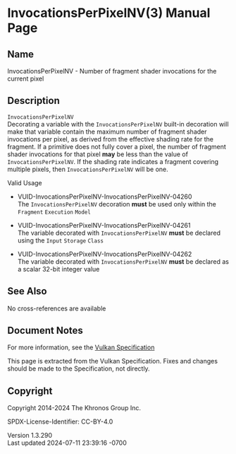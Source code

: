 # InvocationsPerPixelNV(3) Manual Page

## Name

InvocationsPerPixelNV - Number of fragment shader invocations for the
current pixel



## <a href="#_description" class="anchor"></a>Description

`InvocationsPerPixelNV`  
Decorating a variable with the `InvocationsPerPixelNV` built-in
decoration will make that variable contain the maximum number of
fragment shader invocations per pixel, as derived from the effective
shading rate for the fragment. If a primitive does not fully cover a
pixel, the number of fragment shader invocations for that pixel **may**
be less than the value of `InvocationsPerPixelNV`. If the shading rate
indicates a fragment covering multiple pixels, then
`InvocationsPerPixelNV` will be one.

Valid Usage

- <a href="#VUID-InvocationsPerPixelNV-InvocationsPerPixelNV-04260"
  id="VUID-InvocationsPerPixelNV-InvocationsPerPixelNV-04260"></a>
  VUID-InvocationsPerPixelNV-InvocationsPerPixelNV-04260  
  The `InvocationsPerPixelNV` decoration **must** be used only within
  the `Fragment` `Execution` `Model`

- <a href="#VUID-InvocationsPerPixelNV-InvocationsPerPixelNV-04261"
  id="VUID-InvocationsPerPixelNV-InvocationsPerPixelNV-04261"></a>
  VUID-InvocationsPerPixelNV-InvocationsPerPixelNV-04261  
  The variable decorated with `InvocationsPerPixelNV` **must** be
  declared using the `Input` `Storage` `Class`

- <a href="#VUID-InvocationsPerPixelNV-InvocationsPerPixelNV-04262"
  id="VUID-InvocationsPerPixelNV-InvocationsPerPixelNV-04262"></a>
  VUID-InvocationsPerPixelNV-InvocationsPerPixelNV-04262  
  The variable decorated with `InvocationsPerPixelNV` **must** be
  declared as a scalar 32-bit integer value

## <a href="#_see_also" class="anchor"></a>See Also

No cross-references are available

## <a href="#_document_notes" class="anchor"></a>Document Notes

For more information, see the <a
href="https://registry.khronos.org/vulkan/specs/1.3-extensions/html/vkspec.html#InvocationsPerPixelNV"
target="_blank" rel="noopener">Vulkan Specification</a>

This page is extracted from the Vulkan Specification. Fixes and changes
should be made to the Specification, not directly.

## <a href="#_copyright" class="anchor"></a>Copyright

Copyright 2014-2024 The Khronos Group Inc.

SPDX-License-Identifier: CC-BY-4.0

Version 1.3.290  
Last updated 2024-07-11 23:39:16 -0700

